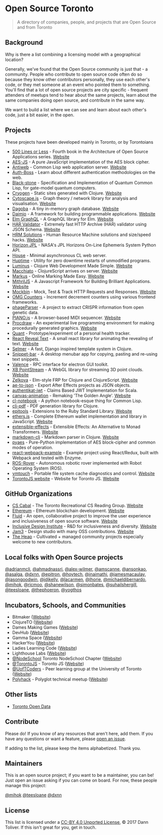 # Open Source Toronto

> A directory of companies, people, and projects that are Open Source and from Toronto


## Background

Why is there a list combining a licensing model with a geographical location?

Generally, we've found that the Open Source community is just that - a community. People who contribute to open source code often do so because they know other contributors personally, they use each other's code, or they met someone at an event who pointed them to something. You'll find that a lot of open source projects are city specific - frequent attenders of meetups tend to hear about the same projects, learn about the same companies doing open source, and contribute in the same way.

We want to build a list where we can see and learn about each other's code, just a bit easier, in the open.


## Projects

These projects have been developed mainly in Toronto, or by Torontoians

- [500 Lines or Less](https://github.com/aosabook/500lines) - Fourth book in the Architecture of Open Source Applications series. [Website](http://aosabook.org/en/index.html)
- [AES-JS](https://github.com/ricmoo/aes-js) - A pure JavaScript implementation of the AES block cipher.
- [Antiweb](https://github.com/hoytech/antiweb) - Common Lisp web application server. [Website](http://hoytech.com/antiweb/)
- [Auth-Boss](https://github.com/teesloane/Auth-Boss) - Learn about different authentication methodologies on the web.
- [Black-stone](https://github.com/thephoeron/black-stone) - Specification and Implementation of Quantum Common Lisp, for gate-model quantum computers.
- [Cryogen](https://github.com/cryogen-project) - Static sites generated with Clojure. [Website](http://cryogenweb.org)
- [Cytoscape.js](https://github.com/cytoscape/cytoscape.js) -  Graph theory / network library for analysis and visualisation. [Website](http://js.cytoscape.org)
- [Dagoba](https://github.com/dxnn/dagoba) - A tiny in-memory graph database. [Website](http://aosabook.org/en/500L/dagoba-an-in-memory-graph-database.html)
- [Daimio](https://github.com/dxnn/daimio) - A framework for building programmable applications. [Website](http://daimio.org)
- [Elm GraphQL](https://github.com/jamesmacaulay/elm-graphql) - A GraphQL library for Elm. [Website](http://package.elm-lang.org/packages/jamesmacaulay/elm-graphql/latest)
- [HAR Validator](https://github.com/ahmadnassri/har-validator) - Extremely fast HTTP Archive (HAR) validator using JSON Schema. [Website](https://www.npmjs.com/package/har-validator)
- [HRM Solutions](https://github.com/atesgoral/hrm-solutions) - Human Resource Machine solutions and size/speed hacks. [Website](http://atesgoral.github.io/hrm-solutions/)
- [Horizon JPL](https://github.com/mihok/horizon-jpl) - NASA's JPL Horizons On-Line Ephemeris System Python API.
- [House](https://github.com/inaimathi/house) - Minimal asynchronous CL web server.
- [Huptime](https://github.com/amscanne/huptime) - Utility for zero downtime restarts of unmodified programs.
- [Luminus](https://github.com/luminus-framework) - Clojure Web Development Made Simple. [Website](http://www.luminusweb.net)
- [Macchiato](https://github.com/macchiato-framework) - ClojureScript arrives on server. [Website](https://macchiato-framework.github.io/)
- [Markus](http://github.com/MarkUsProject/Markus) - Online Marking Made Easy. [Website](http://markusproject.org)
- [MithrilJS](https://github.com/MithrilJS/mithril.js) - A Javascript Framework for Building Brilliant Applications. [Website](http://mithril.js.org)
- [Mockbin](https://github.com/Mashape/mockbin) - Mock, Test & Track HTTP Requests and Responses. [Website](http://mockbin.com)
- [OMG Counters](https://github.com/adrianmcli/omg-counters) - Increment decrement counters using various frontend frameworks.
- [phageParser](https://github.com/phageParser/phageParser) - A project to extract CRISPR information from open genetic data.
- [PIANO.js](https://github.com/ansonkao/PIANO.js) - A browser-based MIDI sequencer. [Website](http://ansonkao.github.io/piano-js/)
- [Procdraw](https://github.com/simonbates/procdraw) - An experimental live programming environment for making procedurally generated graphics. [Website](http://www.procdraw.org)
- [Quant](https://github.com/jdjkelly/quant) - Prototype/experiment of a personal health tracker.
- [React Reveal Text](https://github.com/adrianmcli/react-reveal-text) - A small react library for animating the revealing of text. [Website](https://adrianmcli.github.io/react-reveal-text/)
- [Selmer](https://github.com/yogthos/Selmer) - A fast, Django inspired template system in Clojure.
- [Snippet-bar](https://github.com/teesloane/snippet-bar) - A desktop menubar app for copying, pasting and re-using text snippets.
- [Valence](https://github.com/hoytech/valence) - RPC interface for electron GUI toolkit.
- [XB PointStream](https://github.com/asalga/XB-PointStream) - A WebGL library for streaming 3D point clouds. [Website](http://asalga.wordpress.com/)
- [Zelkova](https://github.com/jamesmacaulay/zelkova) - Elm-style FRP for Clojure and ClojureScript. [Website](http://jamesmacaulay.github.io/zelkova/doc/api/index.html)
- [ae-to-json](https://github.com/Jam3/ae-to-json) - Export After Effects projects as JSON objects.
- [authentikat-jwt](https://github.com/jasongoodwin/authentikat-jwt) - Claims Based JWT Implementation for Scala.
- [canvas-animation](https://github.com/alex-wilmer/canvas-animation) - Remaking 'The Golden Angle'. [Website](http://alex-wilmer.github.io/canvas-animation/)
- [cl-notebook](https://github.com/inaimathi/cl-notebook) - A python notebook-esque thing for Common Lisp.
- [clj-pdf](https://github.com/yogthos/clj-pdf) - PDF generation library for Clojure.
- [epitools](https://github.com/epitron/epitools) - Extensions to the Ruby Standard Library. [Website](http://www.rubydoc.info/github/epitron/epitools/master/frames)
- [ethers.js](https://github.com/ethers-io/ethers.js) - Complete Ethereum wallet implementation and library in JavaScript. [Website](https://docs.ethers.io/ethers.js/)
- [extensible-effects](https://github.com/suhailshergill/extensible-effects) - Extensible Effects: An Alternative to Monad Transformers. [Website](http://okmij.org/ftp/Haskell/extensible/)
- [markdown-clj](https://github.com/yogthos/markdown-clj) - Markdown parser in Clojure. [Website](https://rawgit.com/yogthos/markdown-clj/master/demo/markdown.html)
- [pyaes](https://github.com/ricmoo/pyaes) - Pure-Python implementation of AES block-cipher and common modes of operation.
- [react-webpack-example](https://github.com/shanewilson/react-webpack-example) - Example project using React/Redux, built with Webpack and tested with Enzyme.
- [ROS-Rover](https://github.com/danielsnider/ros-rover) - Autonomous robotic rover implemented with Robot Operating System (ROS).
- [vmtouch](https://github.com/hoytech/vmtouch) - Portable file system cache diagnostics and control. [Website](https://hoytech.com/vmtouch/)
- [TorontoJS website](https://github.com/torontojs/torontojs.com) - Website for Toronto JS. [Website](http://torontojs.com)


## GitHub Organizations

- [CS Cabal](https://github.com/CompSciCabal) - The Toronto Recreational CS Reading Group. [Website](http://cscabal.com)
- [Ethereum](https://github.com/ethereum/) - Ethereum blockchain development. [Website](https://www.ethereum.org)
- [Fluid](https://github.com/fluid-project) - An open, collaborative project to improve the user experience and inclusiveness of open source software. [Website](http://fluidproject.org)
- [Inclusive Design Institute](https://github.com/inclusive-design) - R&D for inclusiveness and diversity. [Website](http://inclusivedesign.ca)
- [Jam3](https://github.com/Jam3) - Design studio with many OSS contributions. [Website](http://www.jam3.com)
- [The Heap](https://github.com/the-heap/) - Cultivated + managed community projects especially welcome to new contributors.


## Local folks with Open Source projects

[@adrianmcli](https://github.com/adrianmcli), 
[@ahmadnassri](https://github.com/ahmadnassri), 
[@alex-wilmer](https://github.com/alex-wilmer), 
[@amscanne](https://github.com/amscanne), 
[@ansonkao](https://github.com/ansonkao), 
[@asalga](https://github.com/asalga), 
[@dxnn](https://github.com/dxnn), 
[@epitron](https://github.com/epitron), 
[@hoytech](https://github.com/hoytech), 
[@inaimathi](https://github.com/inaimathi), 
[@jamesmacaulay](https://github.com/jamesmacaulay), 
[@jasongoodwin](https://github.com/jasongoodwin), 
[@jdjkelly](https://github.com/jdjkelly), 
[@lacarmen](https://github.com/lacarmen), 
[@lhorie](https://github.com/lhorie), 
[@michaeldibernardo](https://github.com/MichaelDiBernardo), 
[@mihok](https://github.com/mihok), 
[@ricmoo](https://github.com/ricmoo), 
[@shanewilson](https://github.com/shanewilson), 
[@simonbates](https://github.com/simonbates), 
[@suhailshergill](https://github.com/suhailshergill), 
[@teesloane](https://github.com/teesloane), 
[@thephoeron](https://github.com/thephoeron), 
[@yogthos](https://github.com/yogthos)


## Incubators, Schools, and Communities

- Bitmaker ([Website](https://bitmaker.co/))
- ClojureTO ([Website](https://www.meetup.com/Clojure-Toronto/))
- Dames Making Games ([Website](https://dmg.to/))
- DevHub ([Website](http://devhub.ca/))
- Gamma Space ([Website](https://bentomiso.com/))
- HackerYou ([Website](http://hackeryou.com/))
- Ladies Learning Code ([Website](http://ladieslearningcode.com/))
- Lighthouse Labs ([Website](https://lighthouselabs.ca/))
- [@NodeSchool](https://github.com/nodeschool/toronto) Toronto NodeSchool Chapter ([Website](https://nodeschool.io/toronto/))
- [@TorontoJS](https://github.com/torontojs) - Toronto JS ([Website](https://torontojs.com/))
- [@UofTCoders](https://github.com/UofTCoders) - Peer learning group at the University of Toronto ([Website](https://uoftcoders.github.io/))
- [Polyhack](https://www.meetup.com/polyhackTO/) - Polyglot technical meetup ([Website](https://zachgoldstein.github.io/polyhack/))

## Other lists

- [Toronto Open Data](http://www1.toronto.ca/wps/portal/contentonly?vgnextoid=1a66e03bb8d1e310VgnVCM10000071d60f89RCRD)


## Contribute

Please do! If you know of any resources that aren't here, add them. If you have any questions or want a feature, please [open an issue](https://github.com/opensourcecities/toronto/issues/new).

If adding to the list, please keep the items alphabetized. Thank you.


## Maintainers

This is an open source project; if you want to be a maintainer, you can be! Just open an issue asking if you can come on board. For now, these people manage this project:

[@mihok](https://github.com/mihok)
[@teesloane](https://github.com/teesloane)
[@dxnn](https://github.com/dxnn)


## License

This list is licensed under a [CC-BY 4.0 Unported License](https://creativecommons.org/licenses/by/4.0/), © 2017 Dann Toliver. If this isn't great for you, get in touch.
